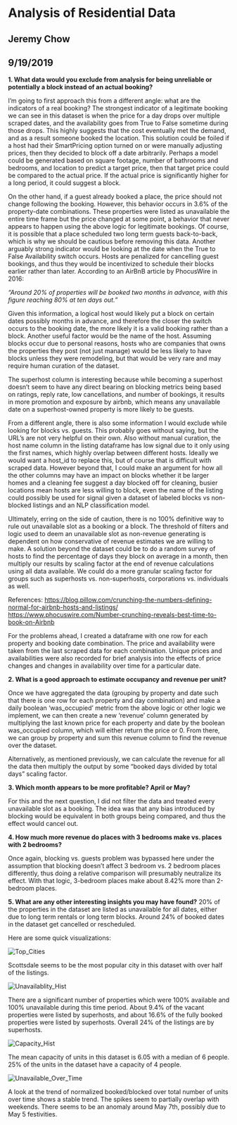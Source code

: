 # Analysis of Residential Data

## Jeremy Chow
## 9/19/2019
**1. What data would you exclude from analysis for being unreliable or potentially a block
instead of an actual booking?**

I’m going to first approach this from a different angle: what are the indicators of a real booking?
The strongest indicator of a legitimate booking we can see in this dataset is when the price for a
day drops over multiple scraped dates, and the availability goes from True to False sometime
during those drops. This highly suggests that the cost eventually met the demand, and as a
result someone booked the location. This solution could be foiled if a host had their
SmartPricing option turned on or were manually adjusting prices, then they decided to block off
a date arbitrarily. Perhaps a model could be generated based on square footage, number of
bathrooms and bedrooms, and location to predict a target price, then that target price could be
compared to the actual price. If the actual price is significantly higher for a long period, it could
suggest a block.


On the other hand, if a guest already booked a place, the price should not change following the
booking. However, this behavior occurs in 3.6% of the property-date combinations. These
properties were listed as unavailable the entire time frame but the price changed at some point,
a behavior that never appears to happen using the above logic for legitimate bookings. Of
course, it is possible that a place scheduled two long term guests back-to-back, which is why we
should be cautious before removing this data.
Another arguably strong indicator would be looking at the date when the True to False
Availability switch occurs. Hosts are penalized for cancelling guest bookings, and thus they
would be incentivized to schedule their blocks earlier rather than later. According to an AirBnB
article by PhocusWire in 2016:


_“Around 20% of properties will be booked two months in advance, with this figure
reaching 80% at ten days out.”_


Given this information, a logical host would likely put a block on certain dates possibly months in
advance, and therefore the closer the switch occurs to the booking date, the more likely it is a
valid booking rather than a block.
Another useful factor would be the name of the host. Assuming blocks occur due to personal
reasons, hosts who are companies that owns the properties they post (not just manage) would
be less likely to have blocks unless they were remodeling, but that would be very rare and may
require human curation of the dataset.


The superhost column is interesting because while becoming a superhost doesn’t seem to have
any direct bearing on blocking metrics being based on ratings, reply rate, low cancellations, and
number of bookings, it results in more promotion and exposure by airbnb, which means any
unavailable date on a superhost-owned property is more likely to be guests.


From a different angle, there is also some information I would exclude while looking for blocks
vs. guests. This probably goes without saying, but the URL’s are not very helpful on their own.
Also without manual curation, the host name column in the listing dataframe has low signal due
to it only using the first names, which highly overlap between different hosts. Ideally we would
want a host_id to replace this, but of course that is difficult with scraped data. However beyond
that, I could make an argument for how all the other columns may have an impact on blocks
whether it be larger homes and a cleaning fee suggest a day blocked off for cleaning, busier
locations mean hosts are less willing to block, even the name of the listing could possibly be
used for signal given a dataset of labeled blocks vs non-blocked listings and an NLP
classification model.


Ultimately, erring on the side of caution, there is no 100% definitive way to rule out unavailable
slot as a booking or a block. The threshold of filters and logic used to deem an unavailable slot
as non-revenue generating is dependent on how conservative of revenue estimates we are
willing to make. A solution beyond the dataset could be to do a random survey of hosts to find
the percentage of days they block on average in a month, then multiply our results by scaling
factor at the end of revenue calculations using all data available. We could do a more granular
scaling factor for groups such as superhosts vs. non-superhosts, corporations vs. individuals as
well.


References:
https://blog.pillow.com/crunching-the-numbers-defining-normal-for-airbnb-hosts-and-listings/
https://www.phocuswire.com/Number-crunching-reveals-best-time-to-book-on-Airbnb


For the problems ahead, I created a dataframe with one row for each property and booking date
combination. The price and availability were taken from the last scraped data for each
combination. Unique prices and availabilities were also recorded for brief analysis into the
effects of price changes and changes in availability over time for a particular date.


**2. What is a good approach to estimate occupancy and revenue per unit?**


Once we have aggregated the data (grouping by property and date such that there is one row
for each property and day combination) and make a daily boolean ‘was_occupied’ metric from
the above logic or other logic we implement, we can then create a new ‘revenue’ column
generated by multiplying the last known price for each property and date by the boolean
was_occupied column, which will either return the price or 0. From there, we can group by
property and sum this revenue column to find the revenue over the dataset.

Alternatively, as mentioned previously, we can calculate the revenue for all the data then
multiply the output by some “booked days divided by total days” scaling factor.

**3. Which month appears to be more profitable? April or May?**


For this and the next question, I did not filter the data and treated every unavailable slot as a
booking. The idea was that any bias introduced by blocking would be equivalent in both groups
being compared, and thus the effect would cancel out.


**4. How much more revenue do places with 3 bedrooms make vs. places with 2
bedrooms?**


Once again, blocking vs. guests problem was bypassed here under the assumption that
blocking doesn’t affect 3 bedroom vs. 2 bedroom places differently, thus doing a relative
comparison will presumably neutralize its effect.
With that logic, 3-bedroom places make about 8.42% more than 2-bedroom places.


**5. What are any other interesting insights you may have found?**
20% of the properties in the dataset are listed as unavailable for all dates, either due to long
term rentals or long term blocks.
Around 24% of booked dates in the dataset get cancelled or rescheduled.

Here are some quick visualizations:

![Top_Cities](graphs/top_5_cities.png)


Scottsdale seems to be the most popular city in this dataset with over half of the listings.


![Unavailablity_Hist](graphs/unavailability_hist.png)


There are a significant number of properties which were 100% available and 100% unavailable
during this time period. About 9.4% of the vacant properties were listed by superhosts, and
about 16.6% of the fully booked properties were listed by superhosts. Overall 24% of the listings
are by superhosts.


![Capacity_Hist](graphs/capacity_hist.png)


The mean capacity of units in this dataset is 6.05 with a median of 6 people. 25% of the units in the dataset have a capacity of 4 people.

![Unavailable_Over_Time](graphs/unavailability_line.png)

A look at the trend of normalized booked/blocked over total number of units over time shows a
stable trend. The spikes seem to partially overlap with weekends. There seems to be an 
anomaly around May 7th, possibly due to May 5 festivities.





